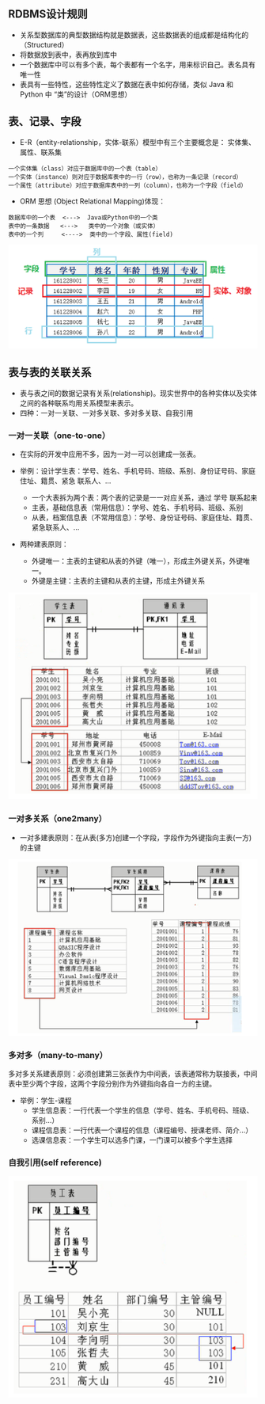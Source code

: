 
## RDBMS设计规则
- 关系型数据库的典型数据结构就是数据表，这些数据表的组成都是结构化的（Structured）
- 将数据放到表中，表再放到库中
- 一个数据库中可以有多个表，每个表都有一个名字，用来标识自己。表名具有唯一性
- 表具有一些特性，这些特性定义了数据在表中如何存储，类似 Java 和 Python 中 “类”的设计（ORM思想）

## 表、记录、字段

- E-R（entity-relationship，实体-联系）模型中有三个主要概念是： 实体集、属性、联系集
```
一个实体集（class）对应于数据库中的一个表（table）
一个实体（instance）则对应于数据库表中的一行（row），也称为一条记录（record）
一个属性（attribute）对应于数据库表中的一列（column），也称为一个字段（field）
```

- ORM 思想 (Object Relational Mapping)体现：
```
数据库中的一个表  <--->  Java或Python中的一个类
表中的一条数据   <--->   类中的一个对象（或实体）
表中的一个列     <---->  类中的一个字段、属性(field)
```

![](2022-08-12-23-36-45.png)

## 表与表的关联关系

- 表与表之间的数据记录有关系(relationship)。现实世界中的各种实体以及实体之间的各种联系均用关系模型来表示。
- 四种：一对一关联、一对多关联、多对多关联、自我引用

### 一对一关联（one-to-one）
- 在实际的开发中应用不多，因为一对一可以创建成一张表。
- 举例：设计学生表：学号、姓名、手机号码、班级、系别、身份证号码、家庭住址、籍贯、紧急
联系人、...
  - 一个大表拆为两个表：两个表的记录是一一对应关系，通过 学号 联系起来
  - 主表，基础信息表（常用信息）：学号、姓名、手机号码、班级、系别
  - 从表，档案信息表（不常用信息）：学号、身份证号码、家庭住址、籍贯、紧急联系人、...

- 两种建表原则：
  - 外键唯一：主表的主键和从表的外键（唯一），形成主外键关系，外键唯一。
  - 外键是主键：主表的主键和从表的主键，形成主外键关系


![](2022-08-12-23-59-31.png)

### 一对多关系（one2many）

- 一对多建表原则：在从表(多方)创建一个字段，字段作为外键指向主表(一方)的主键

![](2022-08-13-00-06-48.png)

### 多对多（many-to-many）

多对多关系建表原则：必须创建第三张表作为中间表，该表通常称为联接表，中间表中至少两个字段，这两个字段分别作为外键指向各自一方的主键。

- 举例：学生-课程
  - 学生信息表：一行代表一个学生的信息（学号、姓名、手机号码、班级、系别...）
  - 课程信息表：一行代表一个课程的信息（课程编号、授课老师、简介...）
  - 选课信息表：一个学生可以选多门课，一门课可以被多个学生选择


### 自我引用(self reference)

![](2022-08-13-00-20-48.png)